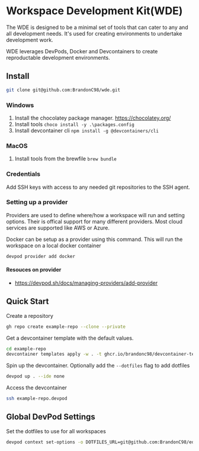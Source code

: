# Workspace Development Kit(WDE)
The WDE is designed to be a minimal set of tools that can cater to any and all development needs. It's used for creating environments to undertake development work.

WDE leverages DevPods, Docker and Devcontainers to create reproductable development environments.

## Install
```bash
git clone git@github.com:BrandonC98/wde.git
```

### Windows
1. Install the chocolatey  package manager. https://chocolatey.org/
2. Install tools `choco install -y .\packages.config`
3. Install devcontainer cli `npm install -g @devcontainers/cli`

### MacOS
1. Install tools from the brewfile `brew bundle`

### Credentials
Add SSH keys with access to any needed git repositories to the SSH agent.

### Setting up a provider

Providers are used to define where/how a workspace will run and setting options. Their is offical support for many different providers. Most cloud services are supported like AWS or Azure.


Docker can be setup as a provider using this command. This will run the workspace on a local docker container
```bash
devpod provider add docker
```
#### Resouces on provider
- https://devpod.sh/docs/managing-providers/add-provider

## Quick Start

Create a repository
```bash
gh repo create example-repo --clone --private
```

Get a devcontainer template with the default values.
```bash
cd example-repo
devcontainer templates apply -w . -t ghcr.io/brandonc98/devcontainer-templates/neovim
```
Spin up the devcontainer. Optionally add the `--dotfiles` flag to add dotfiles
```bash
devpod up . --ide none
```

Access the devcontainer
```bash
ssh example-repo.devpod
```

## Global DevPod Settings

Set the dotfiles to use for all workspaces
```bash
devpod context set-options -o DOTFILES_URL=git@github.com:BrandonC98/ede-dot-files.git
```
